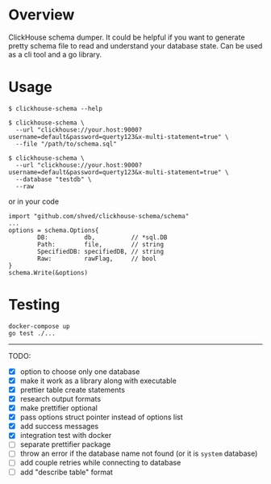 # Overview
ClickHouse schema dumper. It could be helpful if you want to generate pretty schema file to read and understand your database state. Can be used as a cli tool and a go library.  

# Usage
```
$ clickhouse-schema --help

$ clickhouse-schema \
  --url "clickhouse://your.host:9000?username=default&password=querty123&x-multi-statement=true" \
  --file "/path/to/schema.sql"

$ clickhouse-schema \
  --url "clickhouse://your.host:9000?username=default&password=querty123&x-multi-statement=true" \
  --database "testdb" \
  --raw
```
or in your code
```
import "github.com/shved/clickhouse-schema/schema"
...
options = schema.Options{
		DB:          db,          // *sql.DB
		Path:        file,        // string
		SpecifiedDB: specifiedDB, // string
		Raw:         rawFlag,     // bool
}
schema.Write(&options)
```

# Testing
```
docker-compose up
go test ./...
```

---  
TODO:
- [x] option to choose only one database
- [x] make it work as a library along with executable
- [x] prettier table create statements
- [x] research output formats
- [x] make prettifier optional
- [x] pass options struct pointer instead of options list
- [x] add success messages
- [x] integration test with docker
- [ ] separate prettifier package
- [ ] throw an error if the database name not found (or it is `system` database)
- [ ] add couple retries while connecting to database
- [ ] add "describe table" format
